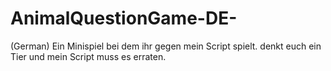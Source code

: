 # AnimalQuestionGame-DE-
(German) Ein Minispiel bei dem ihr gegen mein Script spielt. denkt euch ein Tier und mein Script muss es erraten.
